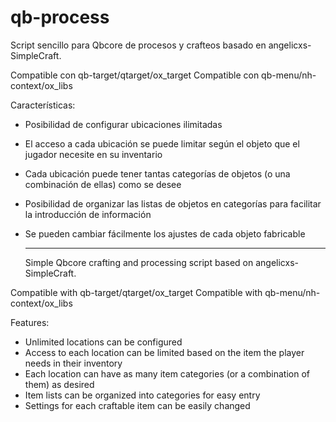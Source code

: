 # qb-process
Script sencillo para Qbcore de procesos y crafteos  basado en angelicxs-SimpleCraft.

Compatible con qb-target/qtarget/ox_target
Compatible con qb-menu/nh-context/ox_libs

Características:
- Posibilidad de configurar ubicaciones ilimitadas
- El acceso a cada ubicación se puede limitar según el objeto que el jugador necesite en su inventario
- Cada ubicación puede tener tantas categorías de objetos (o una combinación de ellas) como se desee
- Posibilidad de organizar las listas de objetos en categorías para facilitar la introducción de información
- Se pueden cambiar fácilmente los ajustes de cada objeto fabricable

  **********************

  Simple Qbcore crafting and processing script based on angelicxs-SimpleCraft.

Compatible with qb-target/qtarget/ox_target
Compatible with qb-menu/nh-context/ox_libs

Features:
- Unlimited locations can be configured
- Access to each location can be limited based on the item the player needs in their inventory
- Each location can have as many item categories (or a combination of them) as desired
- Item lists can be organized into categories for easy entry
- Settings for each craftable item can be easily changed

